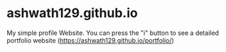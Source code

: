 # ashwath129.github.io
My simple profile Website. You can press the "i" button to see a detailed portfolio website (https://ashwath129.github.io/portfolio/)
